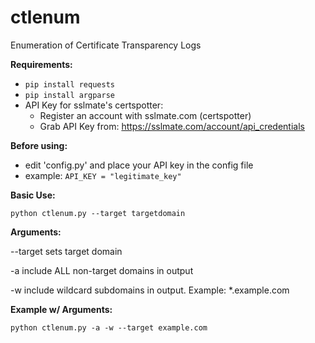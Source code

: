# ctlenum
Enumeration of Certificate Transparency Logs

**Requirements:**
  - ```pip install requests```
  - ```pip install argparse```
  - API Key for sslmate's certspotter:
    - Register an account with sslmate.com (certspotter)
    - Grab API Key from: https://sslmate.com/account/api_credentials

**Before using:**
  - edit 'config.py' and place your API key in the config file
  - example: ```API_KEY = "legitimate_key"```

**Basic Use:**

```python ctlenum.py --target targetdomain```

**Arguments:**

 --target sets target domain
 
 -a include ALL non-target domains in output
 
 -w include wildcard subdomains in output. Example: \*.example.com

**Example w/ Arguments:**

   ```python ctlenum.py -a -w --target example.com```
   
